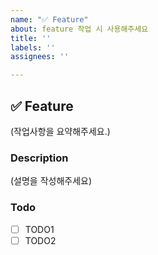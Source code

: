 ```yaml
---
name: "✅ Feature"
about: feature 작업 시 사용해주세요
title: ''
labels: ''
assignees: ''

---
```


## ✅ Feature
(작업사항을 요약해주세요.)

### Description
(설명을 작성해주세요)

### Todo
- [ ] TODO1
- [ ] TODO2